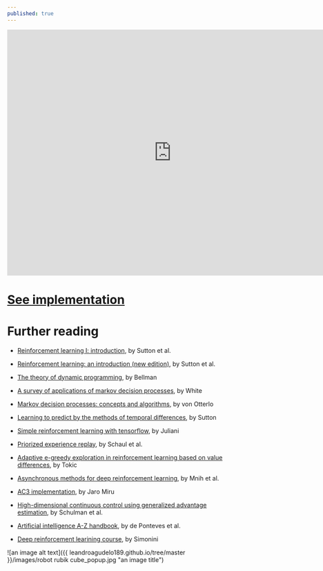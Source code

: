 ```yaml
---
published: true
---
```



<iframe src="https://www.slideshare.net/LeandroAgudelo2/slideshelf" width="760px" height="570px" frameborder="0" marginwidth="0" marginheight="0" scrolling="no" style="border:none;" allowfullscreen webkitallowfullscreen mozallowfullscreen></iframe>
 
# [See implementation](https://leandroagudelo189.github.io/Deep-Q-Learning-Implementation/)



# Further reading

- [Reinforcement learning I: introduction](http://citeseer.ist.psu.edu/viewdoc/summary?doi=10.1.1.32.7692), by Sutton et al. 

- [Reinforcement learning: an introduction (new edition)](http://incompleteideas.net/book/bookdraft2017nov5.pdf), by Sutton et al. 

- [The theory of dynamic programming](https://www.rand.org/content/dam/rand/pubs/papers/2008/P550.pdf), by Bellman 

- [A survey of applications of markov decision processes](http://www.cs.uml.edu/ecg/uploads/AIfall14/MDPApplications3.pdf), by White

- [Markov decision processes: concepts and algorithms](https://pdfs.semanticscholar.org/968b/ab782e52faf0f7957ca0f38b9e9078454afe.pdf), by von Otterlo

- [Learning to predict by the methods of temporal differences](https://link.springer.com/article/10.1007/BF00115009), by Sutton

- [Simple reinforcement learning with tensorflow](https://medium.com/emergent-future/simple-reinforcement-learning-with-tensorflow-part-0-q-learning-with-tables-and-neural-networks-d195264329d0), by Juliani

- [Priorized experience replay](https://arxiv.org/pdf/1511.05952.pdf), by Schaul et al.

- [Adaptive e-greedy exploration in reinforcement learning based on value differences](http://tokic.com/www/tokicm/publikationen/papers/AdaptiveEpsilonGreedyExploration.pdf), by Tokic 

- [Asynchronous methods for deep reinforcement learning](https://arxiv.org/pdf/1602.01783.pdf), by Mnih et al. 

- [AC3 implementation](https://jaromiru.com/2017/03/26/lets-make-an-a3c-implementation/), by Jaro Miru 

- [High-dimensional continuous control using generalized advantage estimation](https://arxiv.org/pdf/1506.02438.pdf), by Schulman et al.

- [Artificial intelligence A-Z handbook](https://www.superdatascience.com/wp-content/uploads/2017/05/AI_AZ_Handbook_Kickstarter.pdf), by de Ponteves et al.

- [Deep reinforcement learining course](https://simoninithomas.github.io/Deep_reinforcement_learning_Course/#hth), by Simonini 





![an image alt text]({{ leandroagudelo189.github.io/tree/master }}/images/robot rubik cube_popup.jpg "an image title")
